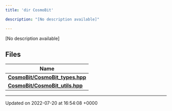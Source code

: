 ```yaml
---
title: 'dir CosmoBit'

description: "[No description available]"

---
```







[No description available]

## Files

| Name           |
| -------------- |
| **[CosmoBit/CosmoBit_types.hpp](/documentation/code/files/cosmobit__types_8hpp/#file-cosmobit-types.hpp)**  |
| **[CosmoBit/CosmoBit_utils.hpp](/documentation/code/files/cosmobit__utils_8hpp/#file-cosmobit-utils.hpp)**  |






-------------------------------

Updated on 2022-07-20 at 16:54:08 +0000
